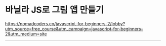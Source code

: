 # 바닐라 JS로 그림 앱 만들기

https://nomadcoders.co/javascript-for-beginners-2/lobby?utm_source=free_course&utm_campaign=javascript-for-beginners-2&utm_medium=site

---

